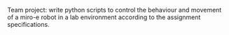 Team project:
write python scripts to control the behaviour and movement of a miro-e robot in a lab environment according to the assignment specifications.
